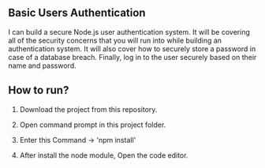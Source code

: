 ## Basic Users Authentication

I can build a secure Node.js user authentication system. It will be covering all of the security concerns that you will run into while building an authentication system. It will also cover how to securely store a password in case of a database breach. 
Finally, log in to the user securely based on their name and password.

## How to run?

1. Download the project from this repository.

2. Open command prompt in this project folder.

3. Enter this Command -> 'npm install'

4. After install the node module, Open the code editor.

